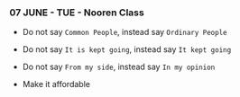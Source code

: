 ### 07 JUNE - TUE - Nooren Class

- Do not say `Common People`, instead say `Ordinary People`
- Do not say `It is kept going`, instead say `It kept going`
- Do not say `From my side`, instead say `In my opinion`

- Make it affordable
